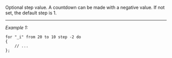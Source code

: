 Optional step value. A countdown can be made with a negative value. If not set, the default step is 1.


---
*Example 1:*
```sqf
for "_i" from 20 to 10 step -2 do
{
	// ...
};
```